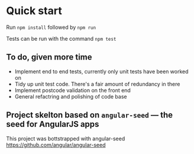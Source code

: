 # Quick start

Run `npm install` followed by `npm run`

Tests can be run with the command `npm test`

## To do, given more time

* Implement end to end tests, currently only unit tests have been worked on
* Tidy up unit test code. There's a fair amount of redundancy in there
* Implement postcode validation on the front end
* General refactring and polishing of code base

## Project skelton based on `angular-seed` — the seed for AngularJS apps

This project was bottstrapped with angular-seed https://github.com/angular/angular-seed
